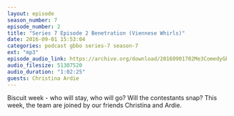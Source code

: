 ```yaml
---
layout: episode
season_number: 7
episode_number: 2
title: "Series 7 Episode 2 Benetration (Viennese Whirls)"
date: 2016-09-01 15:53:04
categories: podcast gbbo series-7 season-7
ext: "mp3"
episode_audio_link: https://archive.org/download/20160901702Me3ComedyGBBOEpisode2/2016-09-01--702-Me3_Comedy--GBBO-Episode%202.mp3
audio_filesize: 51307520
audio_duration: "1:02:25"
guests: Christina Ardie
---
```

Biscuit week - who will stay, who will go? Will the contestants snap? This week, the team are joined by our friends Christina and Ardie.
